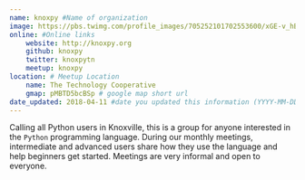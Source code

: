 ```yaml
---
name: knoxpy #Name of organization
image: https://pbs.twimg.com/profile_images/705252101702553600/xGE-v_hB_400x400.jpg #Image you want displayed
online: #Online links
    website: http://knoxpy.org
    github: knoxpy
    twitter: knoxpytn
    meetup: knoxpy
location: # Meetup Location
    name: The Technology Cooperative
    gmap: pMBTD5bcBSp # google map short url
date_updated: 2018-04-11 #date you updated this information (YYYY-MM-DD), only Month, Year will be shown.
---
```

Calling all Python users in Knoxville, this is a group for anyone interested in the `Python` programming language. During our monthly meetings, intermediate and advanced users share how they use the language and help beginners get started. Meetings are very informal and open to everyone.